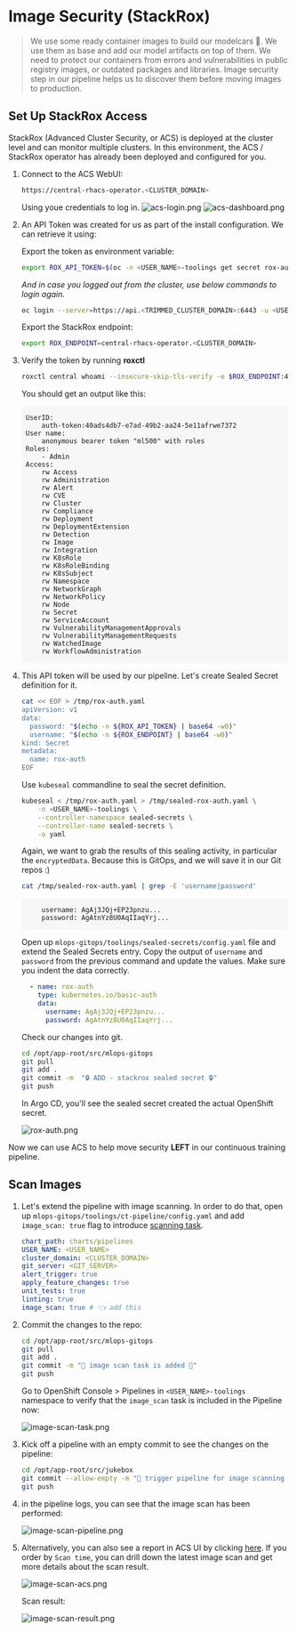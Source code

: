 # Image Security (StackRox)

> We use some ready container images to build our modelcars 🚗. We use them as base and add our model artifacts on top of them. We need to protect our containers from errors and vulnerabilities in public registry images, or outdated packages and libraries. Image security step in our pipeline helps us to discover them before moving images to production.


## Set Up StackRox Access

StackRox (Advanced Cluster Security, or ACS) is deployed at the cluster level and can monitor multiple clusters. In this environment, the ACS / StackRox operator has already been deployed and configured for you.

1. Connect to the ACS WebUI:

    ```bash
    https://central-rhacs-operator.<CLUSTER_DOMAIN>
    ```

    Using youe credentials to log in.
    ![acs-login.png](./images/acs-login.png)
    ![acs-dashboard.png](images/acs-dashboard.png)

2. An API Token was created for us as part of the install configuration. We can retrieve it using:

    Export the token as environment variable:

    ```bash
    export ROX_API_TOKEN=$(oc -n <USER_NAME>-toolings get secret rox-auth-ml500 -o go-template='{{index .data "password" | base64decode}}')
    ```
    _And in case you logged out from the cluster, use below commands to login again._

    ```bash
    oc login --server=https://api.<TRIMMED_CLUSTER_DOMAIN>:6443 -u <USER_NAME> -p <PASSWORD>
    ```

    Export the StackRox endpoint:

    ```bash
    export ROX_ENDPOINT=central-rhacs-operator.<CLUSTER_DOMAIN>
    ```

3. Verify the token by running **roxctl**

    ```bash
    roxctl central whoami --insecure-skip-tls-verify -e $ROX_ENDPOINT:443
    ```

    You should get an output like this:

    <div class="highlight" style="background: #f7f7f7">
    <pre><code class="language-bash">
    UserID:
        auth-token:40ads4db7-e7ad-49b2-aa24-5e11afrwe7372
    User name:
        anonymous bearer token "ml500" with roles
    Roles:
        - Admin
    Access:
        rw Access
        rw Administration
        rw Alert
        rw CVE
        rw Cluster
        rw Compliance
        rw Deployment
        rw DeploymentExtension
        rw Detection
        rw Image
        rw Integration
        rw K8sRole
        rw K8sRoleBinding
        rw K8sSubject
        rw Namespace
        rw NetworkGraph
        rw NetworkPolicy
        rw Node
        rw Secret
        rw ServiceAccount
        rw VulnerabilityManagementApprovals
        rw VulnerabilityManagementRequests
        rw WatchedImage
        rw WorkflowAdministration
        </code></pre></div>

4. This API token will be used by our pipeline. Let's create Sealed Secret definition for it.

    ```bash
    cat << EOF > /tmp/rox-auth.yaml
    apiVersion: v1
    data:
      password: "$(echo -n ${ROX_API_TOKEN} | base64 -w0)"
      username: "$(echo -n ${ROX_ENDPOINT} | base64 -w0)"
    kind: Secret
    metadata:
      name: rox-auth
    EOF
    ```

    Use `kubeseal` commandline to seal the secret definition.

    ```bash
    kubeseal < /tmp/rox-auth.yaml > /tmp/sealed-rox-auth.yaml \
        -n <USER_NAME>-toolings \
        --controller-namespace sealed-secrets \
        --controller-name sealed-secrets \
        -o yaml
    ```

    Again, we want to grab the results of this sealing activity, in particular the `encryptedData`. Because this is GitOps, and we will save it in our Git repos :)

    ```bash
    cat /tmp/sealed-rox-auth.yaml | grep -E 'username|password'
    ```

    <div class="highlight" style="background: #f7f7f7">
    <pre><code class="language-yaml">
        username: AgAj3JQj+EP23pnzu...
        password: AgAtnYz8U0AqIIaqYrj...
    </code></pre></div>

    Open up `mlops-gitops/toolings/sealed-secrets/config.yaml` file and extend the Sealed Secrets entry. Copy the output of `username` and `password` from the previous command and update the values. Make sure you indent the data correctly.

    ```yaml
      - name: rox-auth
        type: kubernetes.io/basic-auth
        data:
          username: AgAj3JQj+EP23pnzu...
          password: AgAtnYz8U0AqIIaqYrj...
    ```

    Check our changes into git.

    ```bash
    cd /opt/app-root/src/mlops-gitops
    git pull
    git add .
    git commit -m  "🔒 ADD - stackrox sealed secret 🔒"
    git push
    ```

    In Argo CD, you'll see the sealed secret created the actual OpenShift secret.

    ![rox-auth.png](./images/rox-auth.png)

Now we can use ACS to help move security **LEFT** in our continuous training pipeline. 

## Scan Images

1. Let's extend the pipeline with image scanning. In order to do that, open up `mlops-gitops/toolings/ct-pipeline/config.yaml` and add `image_scan: true` flag to introduce [scanning task](https://<GIT_SERVER>/<USER_NAME>/mlops-helmcharts/src/branch/main/charts/pipelines/templates/tasks/image-scan.yaml).
   
    ```yaml
    chart_path: charts/pipelines
    USER_NAME: <USER_NAME>
    cluster_domain: <CLUSTER_DOMAIN>
    git_server: <GIT_SERVER> 
    alert_trigger: true 
    apply_feature_changes: true
    unit_tests: true
    linting: true 
    image_scan: true # 👈 add this
    ```

2. Commit the changes to the repo:

    ```bash
    cd /opt/app-root/src/mlops-gitops
    git pull
    git add .
    git commit -m "🤳 image scan task is added 🤳"
    git push
    ```

    Go to OpenShift Console > Pipelines in `<USER_NAME>-toolings` namespace to verify that the `image_scan` task is included in the  Pipeline now:

    ![image-scan-task.png](./images/image-scan-task.png)


3. Kick off a pipeline with an empty commit to see the changes on the pipeline:

    ```bash
    cd /opt/app-root/src/jukebox
    git commit --allow-empty -m "🏃 trigger pipeline for image scanning 🏃"
    git push
    ```

4. in the pipeline logs, you can see that the image scan has been performed:

    ![image-scan-pipeline.png](./images/image-scan-pipeline.png)

5. Alternatively, you can also see a report in ACS UI by clicking [here](https://central-rhacs-operator.<CLUSTER_DOMAIN>/main/vulnerabilities/all-images?entityTab=Image&vulnerabilityState=OBSERVED&observedCveMode=WITH_CVES&sortOption[field]=Image%20scan%20time&sortOption[direction]=desc&s[SEVERITY][0]=Critical&s[SEVERITY][1]=Important&s[FIXABLE][0]=Fixable&s[Image][0]=<USER_NAME>-test/jukebox). If you order by `Scan time`, you can  drill down the latest image scan and get more details about the scan result.

    ![image-scan-acs.png](./images/image-scan-acs.png)

    Scan result:

    ![image-scan-result.png](./images/image-scan-result.png)